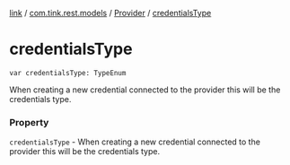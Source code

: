 [link](../../index.md) / [com.tink.rest.models](../index.md) / [Provider](index.md) / [credentialsType](./credentials-type.md)

# credentialsType

`var credentialsType: TypeEnum`

When creating a new credential connected to the provider this will be the credentials type.

### Property

`credentialsType` - When creating a new credential connected to the provider this will be the credentials type.